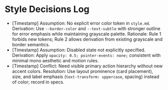 # Style Decisions Log

- [Timestamp] Assumption: No explicit error color token in `style.md`. Derivation: Use `--border-color` and `--text-subtle` with stronger outline for error emphasis while maintaining grayscale palette. Rationale: Rule 1 forbids new tokens; Rule 2 allows derivation from existing grayscale and border semantics.
- [Timestamp] Assumption: Disabled state not explicitly specified. Derivation: Apply `opacity: 0.5; pointer-events: none;` consistent with minimal mono aesthetic and motion rules.
- [Timestamp] Conflict: Need visible primary action hierarchy without new accent colors. Resolution: Use layout prominence (card placement), size, and label emphasis (`text-transform: uppercase`, spacing) instead of color; record in specs.

